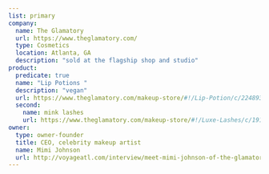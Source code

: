 ```yaml
---
list: primary
company:
  name: The Glamatory
  url: https://www.theglamatory.com/
  type: Cosmetics
  location: Atlanta, GA
  description: "sold at the flagship shop and studio"
product:
  predicate: true
  name: "Lip Potions "
  description: "vegan"
  url: https://www.theglamatory.com/makeup-store/#!/Lip-Potion/c/22489364/offset=0&sort=addedTimeDesc
  second:
    name: mink lashes
    url: https://www.theglamatory.com/makeup-store/#!/Luxe-Lashes/c/19192759/offset=0&sort=addedTimeDesc
owner:
  type: owner-founder
  title: CEO, celebrity makeup artist
  name: Mimi Johnson
  url: http://voyageatl.com/interview/meet-mimi-johnson-of-the-glamatory-in-smyrna/
---
```

